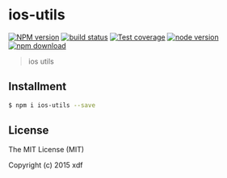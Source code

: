 # ios-utils

[![NPM version][npm-image]][npm-url]
[![build status][travis-image]][travis-url]
[![Test coverage][coveralls-image]][coveralls-url]
[![node version][node-image]][node-url]
[![npm download][download-image]][download-url]

[npm-image]: https://img.shields.io/npm/v/ios-utils.svg?style=flat-square
[npm-url]: https://npmjs.org/package/ios-utils
[travis-image]: https://img.shields.io/travis/macacajs/ios-utils.svg?style=flat-square
[travis-url]: https://travis-ci.org/macacajs/ios-utils
[coveralls-image]: https://img.shields.io/coveralls/macacajs/ios-utils.svg?style=flat-square
[coveralls-url]: https://coveralls.io/r/macacajs/ios-utils?branch=master
[node-image]: https://img.shields.io/badge/node.js-%3E=_0.10-green.svg?style=flat-square
[node-url]: http://nodejs.org/download/
[download-image]: https://img.shields.io/npm/dm/ios-utils.svg?style=flat-square
[download-url]: https://npmjs.org/package/ios-utils

> ios utils

## Installment

```bash
$ npm i ios-utils --save
```

## License

The MIT License (MIT)

Copyright (c) 2015 xdf
